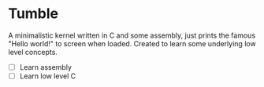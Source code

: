 # Tumble

A minimalistic kernel written in C and some assembly, just prints the famous "Hello world!" to screen when loaded. Created to learn some underlying low level concepts.

- [ ] Learn assembly
- [ ] Learn low level C
